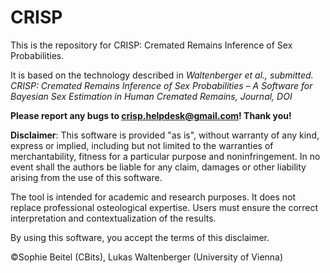 # CRISP
This is the repository for CRISP: Cremated Remains Inference of Sex Probabilities. 

It is based on the technology described in *Waltenberger et al., submitted. CRISP: Cremated Remains Inference of Sex Probabilities – A Software for Bayesian Sex Estimation in Human Cremated Remains, Journal, DOI*

**Please report any bugs to crisp.helpdesk@gmail.com! Thank you!**

**Disclaimer**: This software is provided "as is", without warranty of any kind, express or implied, including but not limited to the warranties of merchantability, fitness for a particular purpose and noninfringement. In no event shall the authors be liable for any claim, damages or other liability arising from the use of this software.

The tool is intended for academic and research purposes. It does not replace professional osteological expertise. Users must ensure the correct interpretation and contextualization of the results.

By using this software, you accept the terms of this disclaimer.

©Sophie Beitel (CBits), Lukas Waltenberger (University of Vienna)
